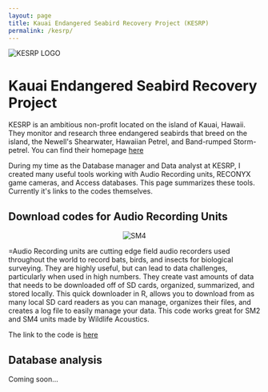 ```yaml
---
layout: page
title: Kauai Endangered Seabird Recovery Project (KESRP)
permalink: /kesrp/
---
```

![KESRP LOGO](https://i.imgur.com/voyD5g0.jpg)  



# Kauai Endangered Seabird Recovery Project
KESRP is an ambitious non-profit located on the island of Kauai, Hawaii. They monitor and research three endangered seabirds that breed on the island, the Newell's Shearwater, Hawaiian Petrel, and Band-rumped Storm-petrel. You can find their homepage [here](http://kauaiseabirdproject.org/)  

During my time as the Database manager and Data analyst at KESRP, I created many useful tools working with Audio Recording units, RECONYX game cameras, and Access databases. This page summarizes these tools. Currently it's links to the codes themselves. 

## Download codes for Audio Recording Units 
<div style="text-align:center" markdown="1">

![SM4](https://i.imgur.com/mi9paAs.png)

</div>

=Audio Recording units are cutting edge field audio recorders used throughout the world to record bats, birds, and insects for biological surveying. They are highly useful, but can lead to data challenges, particularly when used in high numbers. They create vast amounts of data that needs to be downloaded off of SD cards, organized, summarized, and stored locally. This quick downloader in R, allows you to download from as many local SD card readers as you can manage, organizes their files, and creates a log file to easily manage your data. This code works great for SM2 and SM4 units made by Wildlife Acoustics.

The link to the code is [here](https://github.com/birderboone/KESRP-Tools/blob/master/sm_downloader.R)  
## Database analysis
Coming soon...
